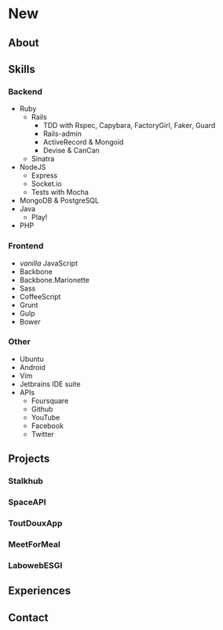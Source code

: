 # New

## About

## Skills

### Backend

* Ruby
    * Rails
        * TDD with Rspec, Capybara, FactoryGirl, Faker, Guard
        * Rails-admin
        * ActiveRecord & Mongoid
        * Devise & CanCan
    * Sinatra
* NodeJS
    * Express
    * Socket.io
    * Tests with Mocha
* MongoDB & PostgreSQL
* Java
    * Play!
* PHP

### Frontend

* *vanilla* JavaScript
* Backbone
* Backbone.Marionette
* Sass
* CoffeeScript
* Grunt
* Gulp
* Bower

### Other

* Ubuntu
* Android
* Vim
* Jetbrains IDE suite
* APIs
    * Foursquare
    * Github
    * YouTube
    * Facebook
    * Twitter

## Projects

### Stalkhub

### SpaceAPI

### ToutDouxApp

### MeetForMeal

### LabowebESGI

## Experiences

## Contact
